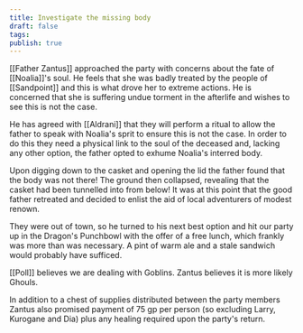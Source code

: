 ```yaml
---
title: Investigate the missing body
draft: false
tags: 
publish: true
---
```

[[Father Zantus]] approached the party with concerns about the fate of [[Noalia]]'s soul.  He feels that she was badly treated by the people of [[Sandpoint]] and this is what drove her to extreme actions.  He is concerned that she is suffering undue torment in the afterlife and wishes to see this is not the case.

He has agreed with [[Aldrani]] that they will perform a ritual to allow the father to speak with Noalia's sprit to ensure this is not the case.  In order to do this they need a physical link to the soul of the deceased and, lacking any other option, the father opted to exhume Noalia's interred body.

Upon digging down to the casket and opening the lid the father found that the body was not there!  The ground then collapsed, revealing that the casket had been tunnelled into from below!  It was at this point that the good father retreated and decided to enlist the aid of local adventurers of modest renown.

They were out of town, so he turned to his next best option and hit our party up in the Dragon's Punchbowl with the offer of a free lunch, which frankly was more than was necessary.  A pint of warm ale and a stale sandwich would probably have sufficed.

[[Poll]] believes we are dealing with Goblins.  Zantus believes it is more likely Ghouls.

In addition to a chest of supplies distributed between the party members Zantus also promised payment of 75 gp per person (so excluding Larry, Kurogane and Dia) plus any healing required upon the party's return.